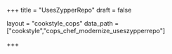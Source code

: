 +++
title = "UsesZypperRepo"
draft = false

layout = "cookstyle_cops"
data_path = ["cookstyle","cops_chef_modernize_useszypperrepo"]

+++

<!-- The content of this page is automatically generated from the
cops_chef_modernize_useszypperrepo.yml file in github.com/chef/cookstyle/blob/master/docs-chef-io/data/cookstyle/. -->

